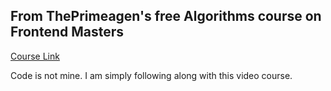 ## From ThePrimeagen's free Algorithms course on Frontend Masters
[Course Link](https://frontendmasters.com/courses/algorithms/)

Code is not mine. I am simply following along with this video course.
